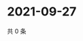 # 2021-09-27

共 0 条

<!-- BEGIN -->
<!-- 最后更新时间 Mon Sep 27 2021 02:16:38 GMT+0800 (China Standard Time) -->

<!-- END -->
